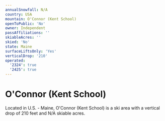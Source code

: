```yaml
---
annualSnowfall: N/A
country: USA
mountain: O'Connor (Kent School)
openToPublic: 'No'
owner: Independent
passAffiliations: ''
skiableAcres: ''
skied: 'No'
state: Maine
surfaceLiftsOnly: 'Yes'
verticalDrop: '210'
operated:
  '2324': true
  '2425': true
---
```



# O'Connor (Kent School)

Located in U.S. - Maine, O'Connor (Kent School) is a ski area with a vertical drop of 210 feet and N/A skiable acres.
